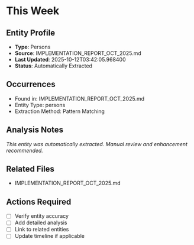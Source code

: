 # This Week

## Entity Profile
- **Type**: Persons
- **Source**: IMPLEMENTATION_REPORT_OCT_2025.md
- **Last Updated**: 2025-10-12T03:42:05.968400
- **Status**: Automatically Extracted

## Occurrences
- Found in: IMPLEMENTATION_REPORT_OCT_2025.md
- Entity Type: persons
- Extraction Method: Pattern Matching

## Analysis Notes
*This entity was automatically extracted. Manual review and enhancement recommended.*

## Related Files
- IMPLEMENTATION_REPORT_OCT_2025.md

## Actions Required
- [ ] Verify entity accuracy
- [ ] Add detailed analysis
- [ ] Link to related entities
- [ ] Update timeline if applicable
